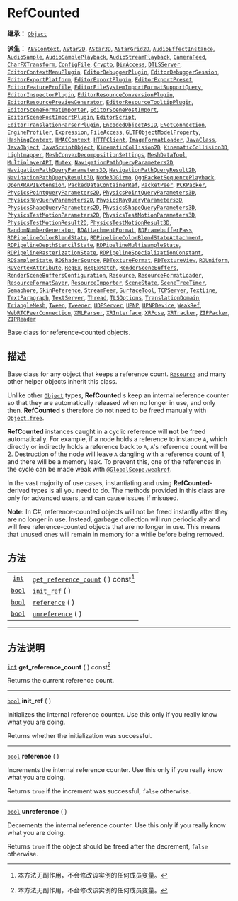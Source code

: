 <!-- ⚠ 请勿编辑本文件 ⚠ -->
<!-- 本文档使用脚本从 WeDot 引擎源码仓库生成。 -->
<!-- 生成脚本：https://github.com/WeDot-Engine/WeDot/tree/master/doc/tools/make_md.py； -->
<!-- 原文件：https://github.com/WeDot-Engine/WeDot/tree/master/doc/classes/RefCounted.xml。 -->

<div id="_class_refcounted"></div>

# RefCounted

**继承：** [`Object`](class_object.md)

**派生：** [`AESContext`](class_aescontext.md), [`AStar2D`](class_astar2d.md), [`AStar3D`](class_astar3d.md), [`AStarGrid2D`](class_astargrid2d.md), [`AudioEffectInstance`](class_audioeffectinstance.md), [`AudioSample`](class_audiosample.md), [`AudioSamplePlayback`](class_audiosampleplayback.md), [`AudioStreamPlayback`](class_audiostreamplayback.md), [`CameraFeed`](class_camerafeed.md), [`CharFXTransform`](class_charfxtransform.md), [`ConfigFile`](class_configfile.md), [`Crypto`](class_crypto.md), [`DirAccess`](class_diraccess.md), [`DTLSServer`](class_dtlsserver.md), [`EditorContextMenuPlugin`](class_editorcontextmenuplugin.md), [`EditorDebuggerPlugin`](class_editordebuggerplugin.md), [`EditorDebuggerSession`](class_editordebuggersession.md), [`EditorExportPlatform`](class_editorexportplatform.md), [`EditorExportPlugin`](class_editorexportplugin.md), [`EditorExportPreset`](class_editorexportpreset.md), [`EditorFeatureProfile`](class_editorfeatureprofile.md), [`EditorFileSystemImportFormatSupportQuery`](class_editorfilesystemimportformatsupportquery.md), [`EditorInspectorPlugin`](class_editorinspectorplugin.md), [`EditorResourceConversionPlugin`](class_editorresourceconversionplugin.md), [`EditorResourcePreviewGenerator`](class_editorresourcepreviewgenerator.md), [`EditorResourceTooltipPlugin`](class_editorresourcetooltipplugin.md), [`EditorSceneFormatImporter`](class_editorsceneformatimporter.md), [`EditorScenePostImport`](class_editorscenepostimport.md), [`EditorScenePostImportPlugin`](class_editorscenepostimportplugin.md), [`EditorScript`](class_editorscript.md), [`EditorTranslationParserPlugin`](class_editortranslationparserplugin.md), [`EncodedObjectAsID`](class_encodedobjectasid.md), [`ENetConnection`](class_enetconnection.md), [`EngineProfiler`](class_engineprofiler.md), [`Expression`](class_expression.md), [`FileAccess`](class_fileaccess.md), [`GLTFObjectModelProperty`](class_gltfobjectmodelproperty.md), [`HashingContext`](class_hashingcontext.md), [`HMACContext`](class_hmaccontext.md), [`HTTPClient`](class_httpclient.md), [`ImageFormatLoader`](class_imageformatloader.md), [`JavaClass`](class_javaclass.md), [`JavaObject`](class_javaobject.md), [`JavaScriptObject`](class_javascriptobject.md), [`KinematicCollision2D`](class_kinematiccollision2d.md), [`KinematicCollision3D`](class_kinematiccollision3d.md), [`Lightmapper`](class_lightmapper.md), [`MeshConvexDecompositionSettings`](class_meshconvexdecompositionsettings.md), [`MeshDataTool`](class_meshdatatool.md), [`MultiplayerAPI`](class_multiplayerapi.md), [`Mutex`](class_mutex.md), [`NavigationPathQueryParameters2D`](class_navigationpathqueryparameters2d.md), [`NavigationPathQueryParameters3D`](class_navigationpathqueryparameters3d.md), [`NavigationPathQueryResult2D`](class_navigationpathqueryresult2d.md), [`NavigationPathQueryResult3D`](class_navigationpathqueryresult3d.md), [`Node3DGizmo`](class_node3dgizmo.md), [`OggPacketSequencePlayback`](class_oggpacketsequenceplayback.md), [`OpenXRAPIExtension`](class_openxrapiextension.md), [`PackedDataContainerRef`](class_packeddatacontainerref.md), [`PacketPeer`](class_packetpeer.md), [`PCKPacker`](class_pckpacker.md), [`PhysicsPointQueryParameters2D`](class_physicspointqueryparameters2d.md), [`PhysicsPointQueryParameters3D`](class_physicspointqueryparameters3d.md), [`PhysicsRayQueryParameters2D`](class_physicsrayqueryparameters2d.md), [`PhysicsRayQueryParameters3D`](class_physicsrayqueryparameters3d.md), [`PhysicsShapeQueryParameters2D`](class_physicsshapequeryparameters2d.md), [`PhysicsShapeQueryParameters3D`](class_physicsshapequeryparameters3d.md), [`PhysicsTestMotionParameters2D`](class_physicstestmotionparameters2d.md), [`PhysicsTestMotionParameters3D`](class_physicstestmotionparameters3d.md), [`PhysicsTestMotionResult2D`](class_physicstestmotionresult2d.md), [`PhysicsTestMotionResult3D`](class_physicstestmotionresult3d.md), [`RandomNumberGenerator`](class_randomnumbergenerator.md), [`RDAttachmentFormat`](class_rdattachmentformat.md), [`RDFramebufferPass`](class_rdframebufferpass.md), [`RDPipelineColorBlendState`](class_rdpipelinecolorblendstate.md), [`RDPipelineColorBlendStateAttachment`](class_rdpipelinecolorblendstateattachment.md), [`RDPipelineDepthStencilState`](class_rdpipelinedepthstencilstate.md), [`RDPipelineMultisampleState`](class_rdpipelinemultisamplestate.md), [`RDPipelineRasterizationState`](class_rdpipelinerasterizationstate.md), [`RDPipelineSpecializationConstant`](class_rdpipelinespecializationconstant.md), [`RDSamplerState`](class_rdsamplerstate.md), [`RDShaderSource`](class_rdshadersource.md), [`RDTextureFormat`](class_rdtextureformat.md), [`RDTextureView`](class_rdtextureview.md), [`RDUniform`](class_rduniform.md), [`RDVertexAttribute`](class_rdvertexattribute.md), [`RegEx`](class_regex.md), [`RegExMatch`](class_regexmatch.md), [`RenderSceneBuffers`](class_renderscenebuffers.md), [`RenderSceneBuffersConfiguration`](class_renderscenebuffersconfiguration.md), [`Resource`](class_resource.md), [`ResourceFormatLoader`](class_resourceformatloader.md), [`ResourceFormatSaver`](class_resourceformatsaver.md), [`ResourceImporter`](class_resourceimporter.md), [`SceneState`](class_scenestate.md), [`SceneTreeTimer`](class_scenetreetimer.md), [`Semaphore`](class_semaphore.md), [`SkinReference`](class_skinreference.md), [`StreamPeer`](class_streampeer.md), [`SurfaceTool`](class_surfacetool.md), [`TCPServer`](class_tcpserver.md), [`TextLine`](class_textline.md), [`TextParagraph`](class_textparagraph.md), [`TextServer`](class_textserver.md), [`Thread`](class_thread.md), [`TLSOptions`](class_tlsoptions.md), [`TranslationDomain`](class_translationdomain.md), [`TriangleMesh`](class_trianglemesh.md), [`Tween`](class_tween.md), [`Tweener`](class_tweener.md), [`UDPServer`](class_udpserver.md), [`UPNP`](class_upnp.md), [`UPNPDevice`](class_upnpdevice.md), [`WeakRef`](class_weakref.md), [`WebRTCPeerConnection`](class_webrtcpeerconnection.md), [`XMLParser`](class_xmlparser.md), [`XRInterface`](class_xrinterface.md), [`XRPose`](class_xrpose.md), [`XRTracker`](class_xrtracker.md), [`ZIPPacker`](class_zippacker.md), [`ZIPReader`](class_zipreader.md)

Base class for reference-counted objects.

## 描述

Base class for any object that keeps a reference count. [`Resource`](class_resource.md) and many other helper objects inherit this class.

Unlike other [`Object`](class_object.md) types, **RefCounted** s keep an internal reference counter so that they are automatically released when no longer in use, and only then. **RefCounted** s therefore do not need to be freed manually with [`Object.free`](class_object.md#class_object_method_free).

 **RefCounted** instances caught in a cyclic reference will **not** be freed automatically. For example, if a node holds a reference to instance `A`, which directly or indirectly holds a reference back to `A`, `A`'s reference count will be 2. Destruction of the node will leave `A` dangling with a reference count of 1, and there will be a memory leak. To prevent this, one of the references in the cycle can be made weak with [`@GlobalScope.weakref`](class_@globalscope.md#class_@globalscope_method_weakref).

In the vast majority of use cases, instantiating and using **RefCounted**-derived types is all you need to do. The methods provided in this class are only for advanced users, and can cause issues if misused.

 **Note:** In C#, reference-counted objects will not be freed instantly after they are no longer in use. Instead, garbage collection will run periodically and will free reference-counted objects that are no longer in use. This means that unused ones will remain in memory for a while before being removed.

## 方法

|||
|:-:|:--|
| [`int`](class_int.md)   | [`get_reference_count`](class_refcounted.md#class_refcounted_method_get_reference_count) ( ) const[^const] |
| [`bool`](class_bool.md) | [`init_ref`](class_refcounted.md#class_refcounted_method_init_ref) ( )                                     |
| [`bool`](class_bool.md) | [`reference`](class_refcounted.md#class_refcounted_method_reference) ( )                                   |
| [`bool`](class_bool.md) | [`unreference`](class_refcounted.md#class_refcounted_method_unreference) ( )                               |

<!-- rst-class:: classref-section-separator -->

---

## 方法说明

<div id="_class_refcounted_method_get_reference_count"></div>

[`int`](class_int.md) **get_reference_count** ( ) const[^const]<div id="class_refcounted_method_get_reference_count"></div>

Returns the current reference count.

<!-- rst-class:: classref-item-separator -->

---

<div id="_class_refcounted_method_init_ref"></div>

[`bool`](class_bool.md) **init_ref** ( )<div id="class_refcounted_method_init_ref"></div>

Initializes the internal reference counter. Use this only if you really know what you are doing.

Returns whether the initialization was successful.

<!-- rst-class:: classref-item-separator -->

---

<div id="_class_refcounted_method_reference"></div>

[`bool`](class_bool.md) **reference** ( )<div id="class_refcounted_method_reference"></div>

Increments the internal reference counter. Use this only if you really know what you are doing.

Returns `true` if the increment was successful, `false` otherwise.

<!-- rst-class:: classref-item-separator -->

---

<div id="_class_refcounted_method_unreference"></div>

[`bool`](class_bool.md) **unreference** ( )<div id="class_refcounted_method_unreference"></div>

Decrements the internal reference counter. Use this only if you really know what you are doing.

Returns `true` if the object should be freed after the decrement, `false` otherwise.

[^virtual]: 本方法通常需要用户覆盖才能生效。
[^const]: 本方法无副作用，不会修改该实例的任何成员变量。
[^vararg]: 本方法除了能接受在此处描述的参数外，还能够继续接受任意数量的参数。
[^constructor]: 本方法用于构造某个类型。
[^static]: 调用本方法无需实例，可直接使用类名进行调用。
[^operator]: 本方法描述的是使用本类型作为左操作数的有效运算符。
[^bitfield]: 这个值是由下列位标志构成位掩码的整数。
[^void]: 无返回值。
